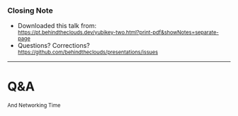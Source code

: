 ### Closing Note

<div class="container">
    <div class="col">
        <ul>
            <li>
                <div>Downloaded this talk from:</div>
                <div>
                    <small class="tiny">
                        <a href="https://pt.behindtheclouds.dev/2022-yubikey-two.html?print-pdf&showNotes=separate-page">https://pt.behindtheclouds.dev/yubikey-two.html?print-pdf&showNotes=separate-page</a>
                    </small>
                </div>
            </li>
            <li><div>Questions? Corrections?</div>
                <div>
                    <small>
                        <a href="https://github.com/behindtheclouds/presentations/issues">https://github.com/behindtheclouds/presentations/issues</a>
                    </small>
                </div>
            </li>
        </ul>
    </div>
</div>

---

<!--
.slide: data-background-image="https://pixabay.com/get/ga078f2699357f7af65df3d7783d999eeaf01e716612d108dccad78e827b726ae025e9e6a580a45fdc4fb731134896bdc206b9d2701735a06262c77224ea01b04000eb1fbe500b1f2781d80d1537213ec_1920.jpg" data-background-opacity="0.2"
-->

# <span class="color-yellow-400">Q&A</span>

<small>And Networking Time</small>